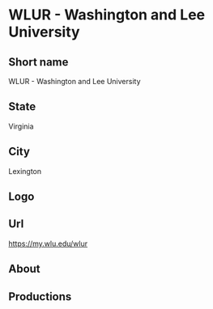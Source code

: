 # WLUR - Washington and Lee University

## Short name

WLUR - Washington and Lee University

## State

Virginia

## City

Lexington

## Logo

## Url

https://my.wlu.edu/wlur

## About

## Productions
